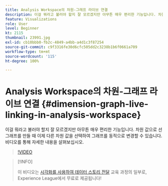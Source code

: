 ```yaml
---
title: Analysis Workspace의 차원-그래프 라이브 연결
description: 이걸 뭐라고 불러야 할지 잘 모르겠지만 아무튼 매우 편리한 기능입니다. 차원 값으로 선 그래프를 만들 때 이제 다른 차원 값을 선택하여 그래프를 동적으로 변경할 수 있습니다. 비디오를 통해 자세한 내용을 살펴보십시오.
feature: Visualizations
role: User
level: Beginner
kt: 2115
thumbnail: 23991.jpg
exl-id: cb10bbb0-fb2c-4849-a4bb-a4d1c3f87254
source-git-commit: c9f3316fe30d6cfc505dd2c3238b1b6f0661a709
workflow-type: tm+mt
source-wordcount: '115'
ht-degree: 100%

---
```


# Analysis Workspace의 차원-그래프 라이브 연결 {#dimension-graph-live-linking-in-analysis-workspace}

이걸 뭐라고 불러야 할지 잘 모르겠지만 아무튼 매우 편리한 기능입니다. 차원 값으로 선 그래프를 만들 때 이제 다른 차원 값을 선택하여 그래프를 동적으로 변경할 수 있습니다. 비디오를 통해 자세한 내용을 살펴보십시오.

>[!VIDEO](https://video.tv.adobe.com/v/23991/?quality=12)

>[!INFO]
>
> 이 비디오는 [시각화를 사용하여 데이터 스토리 전달](https://experienceleague.adobe.com/?recommended=Analytics-U-1-2021.1.visualizations) 교육 과정의 일부로, Experience League에서 무료로 제공됩니다!
